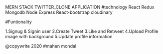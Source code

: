 MERN STACK TWITTER_CLONE APPLICATION
#technology React Redux Mongodb Node Express React-bootstrap cloudinary

#Funtionality

1.Signug & Signin user
2.Create Tweet
3.Like and Retweet
4.Upload Profile image with background
5.Update profile information

@copywrite 2020 #mahen mondal
